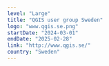 ```yaml
---
level: "Large"
title: "QGIS user group Sweden"
logo: "www.qgis.se.png"
startDate: "2024-03-01"
endDate: "2025-02-28"
link: "http://www.qgis.se/"
country: "Sweden"
---
```

